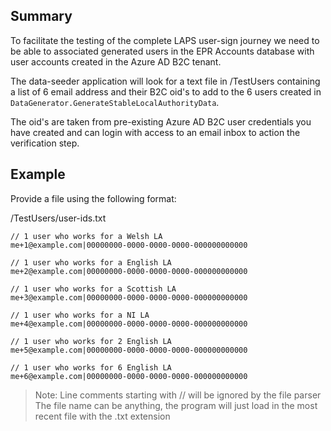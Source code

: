 ## Summary
To facilitate the testing of the complete LAPS user-sign journey we need to be able to associated generated users in 
the EPR Accounts database with user accounts created in the Azure AD B2C tenant.

The data-seeder application will look for a text file in /TestUsers containing a list of 6 email address and their B2C oid's to add to the 6 users created in `DataGenerator.GenerateStableLocalAuthorityData`. 

The oid's are taken from pre-existing Azure AD B2C user credentials you have created and can login with access to an email inbox to action the verification step.

## Example

Provide a file using the following format:

/TestUsers/user-ids.txt
```
// 1 user who works for a Welsh LA
me+1@example.com|00000000-0000-0000-0000-000000000000

// 1 user who works for a English LA
me+2@example.com|00000000-0000-0000-0000-000000000000

// 1 user who works for a Scottish LA
me+3@example.com|00000000-0000-0000-0000-000000000000

// 1 user who works for a NI LA
me+4@example.com|00000000-0000-0000-0000-000000000000

// 1 user who works for 2 English LA
me+5@example.com|00000000-0000-0000-0000-000000000000

// 1 user who works for 6 English LA
me+6@example.com|00000000-0000-0000-0000-000000000000
```

> Note: Line comments starting with // will be ignored by the file parser
> The file name can be anything, the program will just load in the most recent file with the .txt extension
